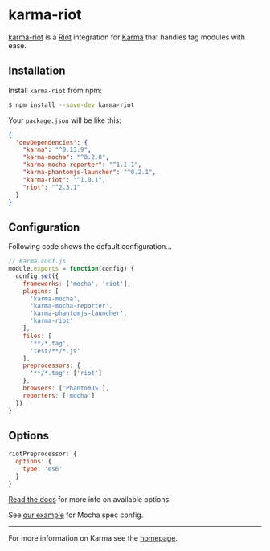# karma-riot

[karma-riot](https://github.com/riot/karma-riot) is a [Riot](https://riotjs.org) integration for [Karma](https://karma-runner.github.io) that handles tag modules with ease.

## Installation

Install `karma-riot` from npm:

```bash
$ npm install --save-dev karma-riot
```

Your `package.json` will be like this:

```json
{
  "devDependencies": {
    "karma": "^0.13.9",
    "karma-mocha": "^0.2.0",
    "karma-mocha-reporter": "^1.1.1",
    "karma-phantomjs-launcher": "^0.2.1",
    "karma-riot": "^1.0.1",
    "riot": "^2.3.1"
  }
}
```

## Configuration

Following code shows the default configuration...

```js
// karma.conf.js
module.exports = function(config) {
  config.set({
    frameworks: ['mocha', 'riot'],
    plugins: [
      'karma-mocha',
      'karma-mocha-reporter',
      'karma-phantomjs-launcher',
      'karma-riot'
    ],
    files: [
      '**/*.tag',
      'test/**/*.js'
    ],
    preprocessors: {
      '**/*.tag': ['riot']
    },
    browsers: ['PhantomJS'],
    reporters: ['mocha']
  })
}
```

## Options

```js
riotPreprocessor: {
  options: {
    type: 'es6'
  }
}
```

[Read the docs](http://riotjs.com/guide/compiler/#pre-processors) for more info on available options.

See [our example](./test/specs.js) for Mocha spec config.

----

For more information on Karma see the [homepage].

[homepage]: http://karma-runner.github.com
